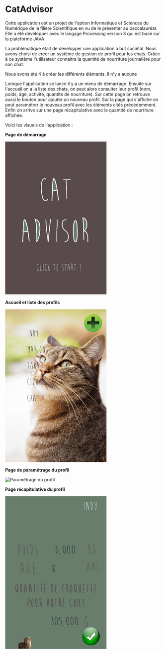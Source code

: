 # CatAdvisor
Cette application est un projet de l'option Informatique et Sciences du Numérique de la filière Scientifique en vu de le présenter au baccalauréat. Elle a été développer avec le langage Processing version 3 qui est basé sur la plateforme JAVA.



La problématique était de développer une application à but sociétal. Nous avons choisi de créer un système de gestion de profil pour les chats. Grâce à ce système l'utilisateur connaitra la quantité de nourriture journalière pour son chat.

Nous avons été 4 à créer les différents éléments. Il n'y a aucune 

Lorsque l'application se lance il y a un menu de démarrage. Ensuite sur l'accueil on a la liste des chats, on peut alors consulter leur profil (nom, poids, âge, activité, quantité de nourriture). Sur cette page on retrouve aussi le bouton pour ajouter un nouveau profil. Sur la page qui s'affiche on peut paramétrer le nouveau profil avec les éléments cités précédemment. Enfin on arrive sur une page récapitulative avec la quantité de nourriture affichée.

Voici les visuels de l'application :

**Page de démarrage**

![Page de démarrage](./documentation/imageMenu/menu_demarrage.png)

**Accueil et liste des profils**

![Page d'accueil](./documentation/imageMenu/menu_accueil_listeChat.png)

**Page de paramétrage du profil**

![Paramétrage du profil](./documentation/imageMenu/chat1_paramétrage.png)

**Page récapitulative du profil**

![Récapitulatif profil](./documentation/imageMenu/chat1_resultat.png)